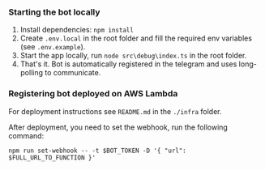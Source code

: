 ### Starting the bot locally

1. Install dependencies: `npm install`
2. Create `.env.local` in the root folder and fill the required env variables (see `.env.example`).
3. Start the app locally, run `node src\debug\index.ts` in the root folder.
4. That's it. Bot is automatically registered in the telegram and uses long-polling to communicate.


### Registering bot deployed on AWS Lambda

For deployment instructions see `README.md` in the `./infra` folder.

After deployment, you need to set the webhook, run the following command:

`npm run set-webhook -- -t $BOT_TOKEN -D '{ "url": $FULL_URL_TO_FUNCTION }'`

